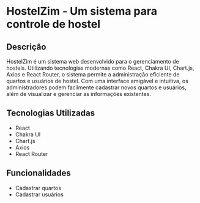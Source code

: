 # HostelZim - Um sistema para controle de hostel

## Descrição
HostelZim é um sistema web desenvolvido para o gerenciamento de hostels. Utilizando tecnologias modernas como React, Chakra UI, Chart.js, Axios e React Router, o sistema permite a administração eficiente de quartos e usuários de hostel. Com uma interface amigável e intuitiva, os administradores podem facilmente cadastrar novos quartos e usuários, além de visualizar e gerenciar as informações existentes.

## Tecnologias Utilizadas
- React
- Chakra UI
- Chart.js
- Axios
- React Router

## Funcionalidades
- Cadastrar quartos
- Cadastrar usuários
